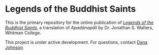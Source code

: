 # Legends of the Buddhist Saints

This is the primary repository for the online publication of [*Legends of the Buddhist Saints*](http://apadanatranslation.org/), a translation of *Apadānapāli* by Dr. Jonathan S. Walters, Whitman College.

This project is under active development. For questions, contact [Dana Johnson](mailto:dana@sloopcreative.com).
